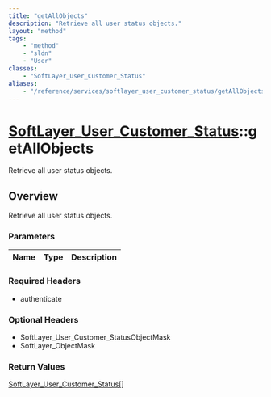 ```yaml
---
title: "getAllObjects"
description: "Retrieve all user status objects."
layout: "method"
tags:
    - "method"
    - "sldn"
    - "User"
classes:
    - "SoftLayer_User_Customer_Status"
aliases:
    - "/reference/services/softlayer_user_customer_status/getAllObjects"
---
```

# [SoftLayer_User_Customer_Status](/reference/services/SoftLayer_User_Customer_Status)::getAllObjects

Retrieve all user status objects.


## Overview 
Retrieve all user status objects.

### Parameters 
|Name | Type | Description |
| --- | --- | --- |


### Required Headers
* authenticate

### Optional Headers
* SoftLayer_User_Customer_StatusObjectMask
* SoftLayer_ObjectMask

### Return Values
<a href='/reference/datatypes/SoftLayer_User_Customer_Status'>SoftLayer_User_Customer_Status[] </a>

